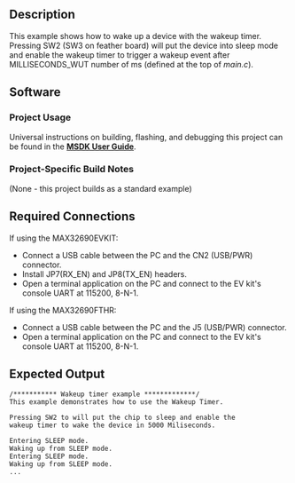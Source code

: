 ## Description
This example shows how to wake up a device with the wakeup timer. Pressing SW2 (SW3 on feather board) will put the device into sleep mode and enable the wakeup timer to trigger a wakeup event after MILLISECONDS\_WUT number of ms (defined at the top of _main.c_). 

## Software

### Project Usage

Universal instructions on building, flashing, and debugging this project can be found in the **[MSDK User Guide](https://analogdevicesinc.github.io/msdk/USERGUIDE/)**.

### Project-Specific Build Notes

(None - this project builds as a standard example)

## Required Connections

If using the MAX32690EVKIT:
-   Connect a USB cable between the PC and the CN2 (USB/PWR) connector.
-   Install JP7(RX_EN) and JP8(TX_EN) headers.
-   Open a terminal application on the PC and connect to the EV kit's console UART at 115200, 8-N-1.

If using the MAX32690FTHR:
-   Connect a USB cable between the PC and the J5 (USB/PWR) connector.
-   Open a terminal application on the PC and connect to the EV kit's console UART at 115200, 8-N-1.

## Expected Output

```
/*********** Wakeup timer example *************/
This example demonstrates how to use the Wakeup Timer.

Pressing SW2 to will put the chip to sleep and enable the
wakeup timer to wake the device in 5000 Miliseconds.

Entering SLEEP mode.
Waking up from SLEEP mode.
Entering SLEEP mode.
Waking up from SLEEP mode.
...
```

